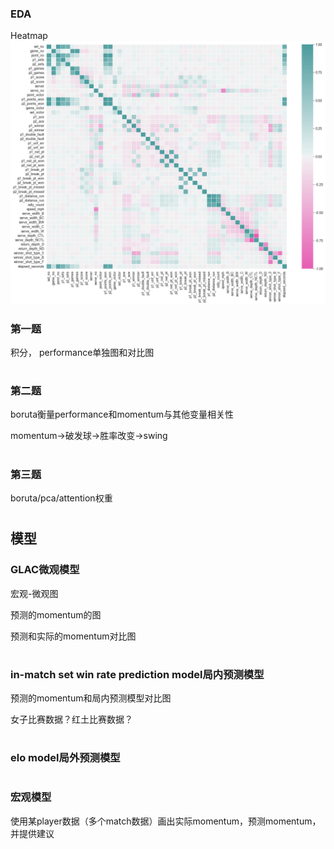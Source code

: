 ### EDA
Heatmap
![heatmap.png](graphs%2Fheatmap.png)


### 第一题
积分， performance单独图和对比图


#
### 第二题
boruta衡量performance和momentum与其他变量相关性

momentum->破发球->胜率改变->swing

#
### 第三题
boruta/pca/attention权重

#
## 模型

### GLAC微观模型
宏观-微观图

预测的momentum的图

预测和实际的momentum对比图

#
### in-match set win rate prediction model局内预测模型

预测的momentum和局内预测模型对比图

女子比赛数据？红土比赛数据？

#
### elo model局外预测模型

#
### 宏观模型

使用某player数据（多个match数据）画出实际momentum，预测momentum，并提供建议

